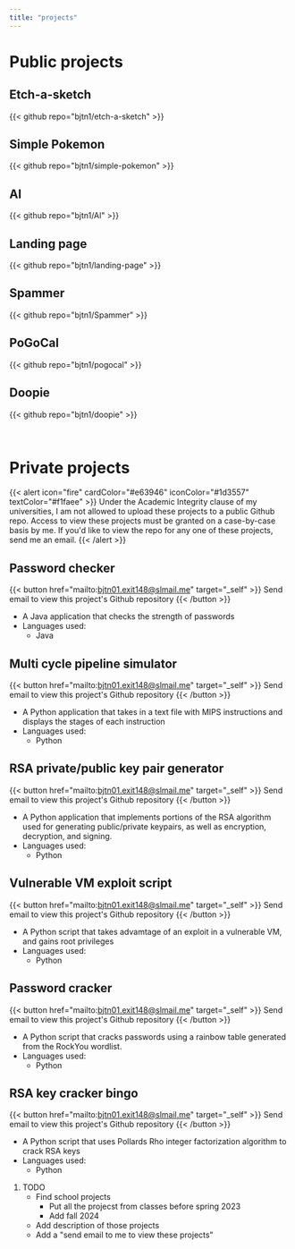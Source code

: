 ```yaml
---
title: "projects"
---
```

# Public projects

## Etch-a-sketch
{{< github repo="bjtn1/etch-a-sketch" >}}

## Simple Pokemon
{{< github repo="bjtn1/simple-pokemon" >}}

## Al
{{< github repo="bjtn1/Al" >}}

## Landing page
{{< github repo="bjtn1/landing-page" >}}

## Spammer
{{< github repo="bjtn1/Spammer" >}}

## PoGoCal
{{< github repo="bjtn1/pogocal" >}}

## Doopie
{{< github repo="bjtn1/doopie" >}}

<br>

# Private projects

{{< alert icon="fire" cardColor="#e63946" iconColor="#1d3557" textColor="#f1faee" >}}
Under the Academic Integrity clause of my universities, I am not allowed to upload these projects to a public Github repo.
Access to view these projects must be granted on a case-by-case basis by me.
If you'd like to view the repo for any one of these projects, send me an email.
{{< /alert >}}

## Password checker
{{< button href="mailto:bjtn01.exit148@slmail.me" target="_self" >}}
Send email to view this project's Github repository
{{< /button >}}
- A Java application that checks the strength of passwords
- Languages used:
    - Java

## Multi cycle pipeline simulator
{{< button href="mailto:bjtn01.exit148@slmail.me" target="_self" >}}
Send email to view this project's Github repository
{{< /button >}}
- A Python application that takes in a text file with MIPS instructions and displays the stages of each instruction
- Languages used:
    - Python

## RSA private/public key pair generator
{{< button href="mailto:bjtn01.exit148@slmail.me" target="_self" >}}
Send email to view this project's Github repository
{{< /button >}}
- A Python application that implements portions of the RSA algorithm used for generating public/private keypairs, as well as encryption, decryption, and signing.
- Languages used:
    - Python

## Vulnerable VM exploit script
{{< button href="mailto:bjtn01.exit148@slmail.me" target="_self" >}}
Send email to view this project's Github repository
{{< /button >}}
- A Python script that takes advamtage of an exploit in a vulnerable VM, and gains root privileges
- Languages used:
    - Python

## Password cracker
{{< button href="mailto:bjtn01.exit148@slmail.me" target="_self" >}}
Send email to view this project's Github repository
{{< /button >}}
- A Python script that cracks passwords using a rainbow table generated from the RockYou wordlist.
- Languages used:
    - Python

## RSA key cracker bingo
{{< button href="mailto:bjtn01.exit148@slmail.me" target="_self" >}}
Send email to view this project's Github repository
{{< /button >}}
- A Python script that uses Pollards Rho integer factorization algorithm to crack RSA keys
- Languages used:
    - Python




1. TODO
    - Find school projects
        - Put all the projecst from classes before spring 2023
        - Add fall 2024
    - Add description of those projects
    - Add a "send email to me to view these projects"

